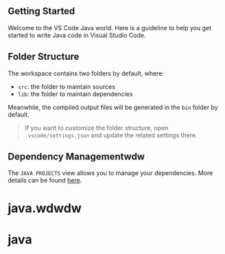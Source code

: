 ## Getting Started

Welcome to the VS Code Java world. Here is a guideline to help you get started to write Java code in Visual Studio Code.

## Folder Structure

The workspace contains two folders by default, where:

- `src`: the folder to maintain sources
- `lib`: the folder to maintain dependencies

Meanwhile, the compiled output files will be generated in the `bin` folder by default.

> If you want to customize the folder structure, open `.vscode/settings.json` and update the related settings there.

## Dependency Managementwdw

The `JAVA PROJECTS` view allows you to manage your dependencies. More details can be found [here](https://github.com/microsoft/vscode-java-dependency#manage-dependencies).
# java.wdwdw
# java
